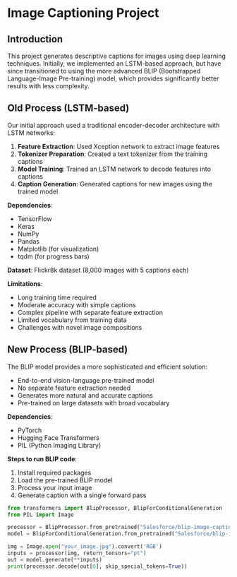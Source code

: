 # Image Captioning Project

## Introduction

This project generates descriptive captions for images using deep learning techniques. Initially, we implemented an LSTM-based approach, but have since transitioned to using the more advanced BLIP (Bootstrapped Language-Image Pre-training) model, which provides significantly better results with less complexity.

## Old Process (LSTM-based)

Our initial approach used a traditional encoder-decoder architecture with LSTM networks:

1. **Feature Extraction**: Used Xception network to extract image features
2. **Tokenizer Preparation**: Created a text tokenizer from the training captions
3. **Model Training**: Trained an LSTM network to decode features into captions
4. **Caption Generation**: Generated captions for new images using the trained model

**Dependencies**:
- TensorFlow
- Keras
- NumPy
- Pandas
- Matplotlib (for visualization)
- tqdm (for progress bars)

**Dataset**: Flickr8k dataset (8,000 images with 5 captions each)

**Limitations**:
- Long training time required
- Moderate accuracy with simple captions
- Complex pipeline with separate feature extraction
- Limited vocabulary from training data
- Challenges with novel image compositions

## New Process (BLIP-based)

The BLIP model provides a more sophisticated and efficient solution:

- End-to-end vision-language pre-trained model
- No separate feature extraction needed
- Generates more natural and accurate captions
- Pre-trained on large datasets with broad vocabulary

**Dependencies**:
- PyTorch
- Hugging Face Transformers
- PIL (Python Imaging Library)

**Steps to run BLIP code**:
1. Install required packages
2. Load the pre-trained BLIP model
3. Process your input image
4. Generate caption with a single forward pass

```python
from transformers import BlipProcessor, BlipForConditionalGeneration
from PIL import Image

processor = BlipProcessor.from_pretrained("Salesforce/blip-image-captioning-base")
model = BlipForConditionalGeneration.from_pretrained("Salesforce/blip-image-captioning-base")

img = Image.open("your_image.jpg").convert('RGB')
inputs = processor(img, return_tensors="pt")
out = model.generate(**inputs)
print(processor.decode(out[0], skip_special_tokens=True))
